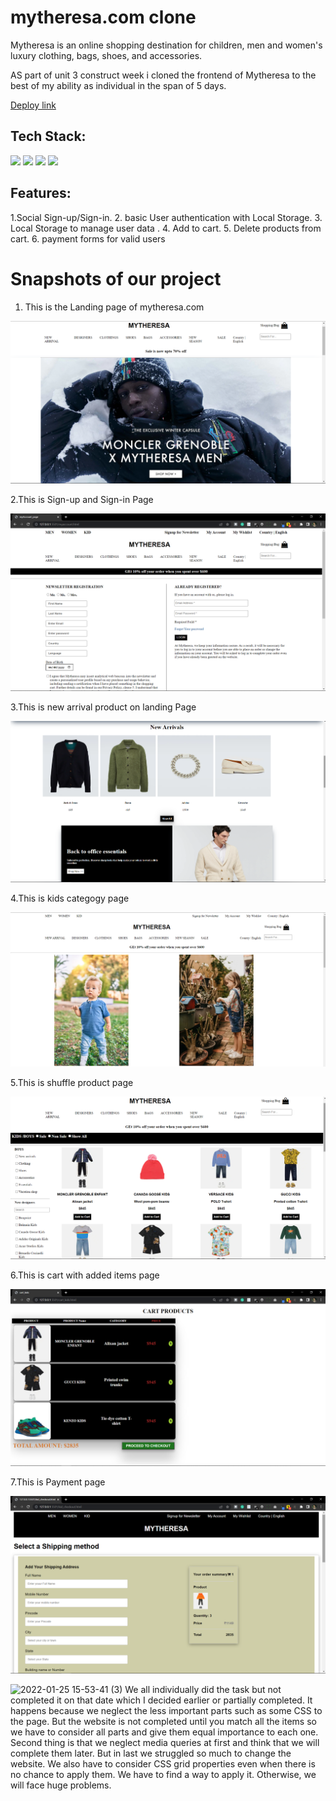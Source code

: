 
# mytheresa.com clone

Mytheresa is an online shopping destination for children, men and women's luxury clothing, bags, shoes, and accessories.

AS part of unit 3 construct week i cloned the frontend of Mytheresa to the best of my ability as individual in the span of 5 days.

[Deploy link](https://chic-mooncake-91e805.netlify.app/)



## Tech Stack:

<p>
   <img src="https://img.icons8.com/color/64/000000/javascript.png"/>
   <img src="https://img.icons8.com/color/64/000000/html-5.png"/>
   <img src="https://img.icons8.com/color/64/000000/css3.png" />
   <img src="https://img.icons8.com/color/64/000000/json.png"/>
</p>

## Features:

1.Social Sign-up/Sign-in. 2. basic User authentication with Local Storage. 3. Local Storage to manage user data . 4. Add to cart. 5. Delete products from cart. 6. payment forms for valid users

<h1>Snapshots of our project</h1>

1. This is the Landing page of mytheresa.com

![image](./444.png)

2.This is Sign-up and Sign-in Page

![image](./460.png)

3.This is new arrival product on landing Page

![image](./455.png)

4.This is kids categogy page

![image](./456.png)

5.This is shuffle product page

![image](./457.png)

6.This is cart with added items page

![image](./458.png)

7.This is Payment page

![image](./459.png)

<!-- ![image](https://user-images.githubusercontent.com/93313435/165320378-08fd44db-504b-466b-8dcb-cd938073a090.png)

1. This is the basket.

![image](https://user-images.githubusercontent.com/93313435/165320544-f01e0823-8df1-4f1b-bd03-e63d9fd0a018.png)

5.Checkout Page

![image](https://user-images.githubusercontent.com/93313435/165320686-13e45a3e-99ed-42c1-9eeb-320a8a32363d.png)

6.Payment Confirm

![image](https://user-images.githubusercontent.com/93313435/165320802-64c13a65-aa4c-4b03-b12c-7470dd0b17a9.png)

7.Otp Page

![image](https://user-images.githubusercontent.com/93313435/165320905-2cf11187-82e8-448f-aa6f-153510dc1c49.png) -->

![2022-01-25 15-53-41 (3)](https://user-images.githubusercontent.com/56603609/151235890-c6ac6125-078e-45d7-81c1-7d655479a75e.gif)
We all individually did the task but not completed it on that date which I decided earlier or partially completed. It happens because we neglect the less important parts such as some CSS to the page. But the website is not completed until you match all the items so we have to consider all parts and give them equal importance to each one.
Second thing is that we neglect media queries at first and think that we will complete them later. But in last we struggled so much to change the website. We also have to consider CSS grid properties even when there is no chance to apply them. We have to find a way to apply it. Otherwise, we will face huge problems.
